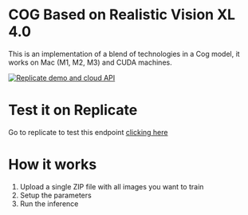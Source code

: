 # COG Based on Realistic Vision XL 4.0 

This is an implementation of a blend of technologies in a Cog model, it works on Mac (M1, M2, M3) and CUDA machines.

[![Replicate demo and cloud API](https://replicate.com/alexgenovese/cog-train-sdxl-lora/badge)](https://replicate.com/alexgenovese/cog-train-sdxl-lora)

# Test it on Replicate
Go to replicate to test this endpoint [clicking here](https://replicate.com/alexgenovese/cog-train-sdxl-lora)

# How it works 

1. Upload a single ZIP file with all images you want to train 
2. Setup the parameters 
3. Run the inference 
